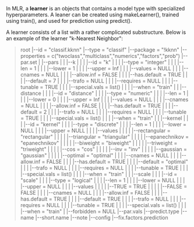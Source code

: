 In MLR, a **learner** is an objects that contains a model type with specialized hyperparameters. A leaner can be created using makeLearner(), trained using train(), and used for prediction using predict().

A learner consists of a list with a rather complicated substructure. Below is an example of the learner "k-Nearest Neighbor":

>root
> |--id = "classif.kknn"
> |--type = "classif"
> |--package = "!kknn"
> |--properties = c("twoclass","multiclass","numerics","factors","prob")
> |--par.set 
> |   |--pars
> |   |  |--k
> |   |  |   |--id = "k"
> |   |  |   |--type = "integer"
> |   |  |   |--len = 1
> |   |  |   |--lower = 1
> |   |  |   |--upper = Inf
> |   |  |   |--values = NULL
> |   |  |   |--cnames = NULL
> |   |  |   |--allow.inf = FALSE
> |   |  |   |--has.default = TRUE
> |   |  |   |--default = 7
> |   |  |   |--trafo = NULL
> |   |  |   |--requires = NULL
> |   |  |   |--tunable = TRUE
> |   |  |   |--special.vals = list()
> |   |  |   |--when = "train"
> |   |  |--distance
> |   |  |   |--id = "distance"
> |   |  |   |--type = "numeric"
> |   |  |   |--len = 1
> |   |  |   |--lower = 0
> |   |  |   |--upper = Inf
> |   |  |   |--values = NULL
> |   |  |   |--cnames = NULL
> |   |  |   |--allow.inf = FALSE
> |   |  |   |--has.default = TRUE
> |   |  |   |--default = 2
> |   |  |   |--trafo = NULL
> |   |  |   |--requires = NULL
> |   |  |   |--tunable = TRUE
> |   |  |   |--special.vals = list()
> |   |  |   |--when = "train"
> |   |  |--kernel
> |   |  |   |--id = "kernel"
> |   |  |   |--type = "discrete"
> |   |  |   |--len = 1
> |   |  |   |--lower = NULL
> |   |  |   |--upper = NULL
> |   |  |   |--values
> |   |  |   |   |--rectangular = "rectangular"
> |   |  |   |   |--triangular = "triangular"
> |   |  |   |   |--epanechnikov = "epanechnikov"
> |   |  |   |   |--biweight = "biweight"
> |   |  |   |   |--triweight = "triweight"
> |   |  |   |   |--cos = "cos"
> |   |  |   |   |--inv = "inv"
> |   |  |   |   |--gaussian = "gaussian"
> |   |  |   |   |--optimal = "optimal"
> |   |  |   |--cnames = NULL
> |   |  |   |--allow.inf = FALSE
> |   |  |   |--has.default = TRUE
> |   |  |   |--default = "optimal"
> |   |  |   |--trafo = NULL
> |   |  |   |--requires = NULL
> |   |  |   |--tunable = TRUE
> |   |  |   |--special.vals = list()
> |   |  |   |--when = "train"
> |   |  |--scale
> |   |  |   |--id = "scale"
> |   |  |   |--type = "logical"
> |   |  |   |--len = 1
> |   |  |   |--lower = NULL
> |   |  |   |--upper = NULL
> |   |  |   |--values
> |   |  |   |   |--TRUE = TRUE
> |   |  |   |   |--FALSE = FALSE
> |   |  |   |--cnames = NULL
> |   |  |   |--allow.inf = FALSE
> |   |  |   |--has.default = TRUE
> |   |  |   |--default = TRUE
> |   |  |   |--trafo = NULL
> |   |  |   |--requires = NULL
> |   |  |   |--tunable = TRUE
> |   |  |   |--special.vals = list()
> |   |  |   |--when = "train"
> |   |--forbidden = NULL
> |--par.vals
> |--predict.type
> |--name
> |--short.name
> |--note
> |--config
> |--fix.factors.prediction

